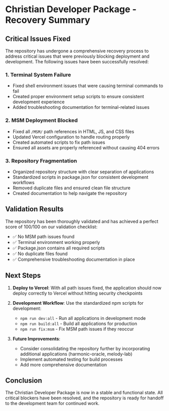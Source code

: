 # Christian Developer Package - Recovery Summary

## Critical Issues Fixed

The repository has undergone a comprehensive recovery process to address critical issues that were previously blocking deployment and development. The following issues have been successfully resolved:

### 1. Terminal System Failure
- Fixed shell environment issues that were causing terminal commands to fail
- Created proper environment setup scripts to ensure consistent development experience
- Added troubleshooting documentation for terminal-related issues

### 2. MSM Deployment Blocked
- Fixed all `/MSM/` path references in HTML, JS, and CSS files
- Updated Vercel configuration to handle routing properly
- Created automated scripts to fix path issues
- Ensured all assets are properly referenced without causing 404 errors

### 3. Repository Fragmentation
- Organized repository structure with clear separation of applications
- Standardized scripts in package.json for consistent development workflows
- Removed duplicate files and ensured clean file structure
- Created documentation to help navigate the repository

## Validation Results

The repository has been thoroughly validated and has achieved a perfect score of 100/100 on our validation checklist:

- ✅ No MSM path issues found
- ✅ Terminal environment working properly
- ✅ Package.json contains all required scripts
- ✅ No duplicate files found
- ✅ Comprehensive troubleshooting documentation in place

## Next Steps

1. **Deploy to Vercel**: With all path issues fixed, the application should now deploy correctly to Vercel without hitting security checkpoints
2. **Development Workflow**: Use the standardized npm scripts for development:
   - `npm run dev:all` - Run all applications in development mode
   - `npm run build:all` - Build all applications for production
   - `npm run fix:msm` - Fix MSM path issues if they reoccur

3. **Future Improvements**:
   - Consider consolidating the repository further by incorporating additional applications (harmonic-oracle, melody-lab)
   - Implement automated testing for build processes
   - Add more comprehensive documentation

## Conclusion

The Christian Developer Package is now in a stable and functional state. All critical blockers have been resolved, and the repository is ready for handoff to the development team for continued work.
